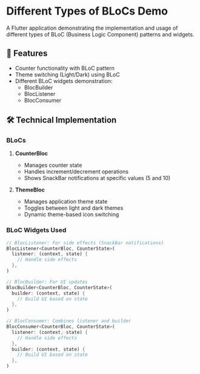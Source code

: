 # Different Types of BLoCs Demo

A Flutter application demonstrating the implementation and usage of different types of BLoC (Business Logic Component) patterns and widgets.

## 🎯 Features

- Counter functionality with BLoC pattern
- Theme switching (Light/Dark) using BLoC
- Different BLoC widgets demonstration:
    - BlocBuilder
    - BlocListener
    - BlocConsumer

## 🛠️ Technical Implementation

### BLoCs
1. **CounterBloc**
    - Manages counter state
    - Handles increment/decrement operations
    - Shows SnackBar notifications at specific values (5 and 10)

2. **ThemeBloc**
    - Manages application theme state
    - Toggles between light and dark themes
    - Dynamic theme-based icon switching

### BLoC Widgets Used

```dart
// BlocListener: For side effects (SnackBar notifications)
BlocListener<CounterBloc, CounterState>(
  listener: (context, state) {
    // Handle side effects
  },
)

// BlocBuilder: For UI updates
BlocBuilder<CounterBloc, CounterState>(
  builder: (context, state) {
    // Build UI based on state
  },
)

// BlocConsumer: Combines listener and builder
BlocConsumer<CounterBloc, CounterState>(
  listener: (context, state) {
    // Handle side effects
  },
  builder: (context, state) {
    // Build UI based on state
  },
)